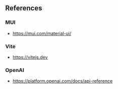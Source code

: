 ## References

### MUI

- https://mui.com/material-ui/

### Vite

- https://vitejs.dev

### OpenAI

- https://platform.openai.com/docs/api-reference
